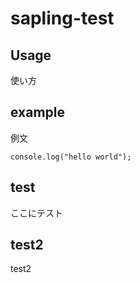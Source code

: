# sapling-test


## Usage
使い方

## example
例文

```
console.log("hello world");
```


## test
ここにテスト

## test2
test2